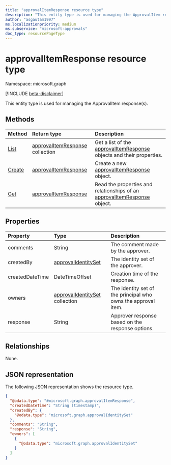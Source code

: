 ```yaml
---
title: "approvalItemResponse resource type"
description: "This entity type is used for managing the ApprovalItem response(s)."
author: "asgautam1997"
ms.localizationpriority: medium
ms.subservice: "microsoft-approvals"
doc_type: resourcePageType
---
```


# approvalItemResponse resource type

Namespace: microsoft.graph

[!INCLUDE [beta-disclaimer](../../includes/beta-disclaimer.md)]

This entity type is used for managing the ApprovalItem response(s).

## Methods
|Method|Return type|Description|
|:---|:---|:---|
|[List](../api/approvalitem-list-responses.md)|[approvalItemResponse](../resources/approvalitemresponse.md) collection|Get a list of the [approvalItemResponse](../resources/approvalitemresponse.md) objects and their properties.|
|[Create](../api/approvalitem-post-responses.md)|[approvalItemResponse](../resources/approvalitemresponse.md)|Create a new [approvalItemResponse](../resources/approvalitemresponse.md) object.|
|[Get](../api/approvalitemresponse-get.md)|[approvalItemResponse](../resources/approvalitemresponse.md)|Read the properties and relationships of an [approvalItemResponse](../resources/approvalitemresponse.md) object.|

## Properties
|Property|Type|Description|
|:---|:---|:---|
|comments|String|The comment made by the approver.|
|createdBy|[approvalIdentitySet](../resources/approvalidentityset.md)|The identity set of the approver.|
|createdDateTime|DateTimeOffset|Creation time of the response.|
|owners|[approvalIdentitySet](../resources/approvalidentityset.md) collection|The identity set of the principal who owns the approval item.|
|response|String|Approver response based on the response options.|

## Relationships
None.

## JSON representation
The following JSON representation shows the resource type.
<!-- {
  "blockType": "resource",
  "keyProperty": "id",
  "@odata.type": "microsoft.graph.approvalItemResponse",
  "openType": false
}
-->
``` json
{
  "@odata.type": "#microsoft.graph.approvalItemResponse",
  "createdDateTime": "String (timestamp)",
  "createdBy": {
    "@odata.type": "microsoft.graph.approvalIdentitySet"
  },
  "comments": "String",
  "response": "String",
  "owners": [
    {
      "@odata.type": "microsoft.graph.approvalIdentitySet"
    }
  ]
}
```

